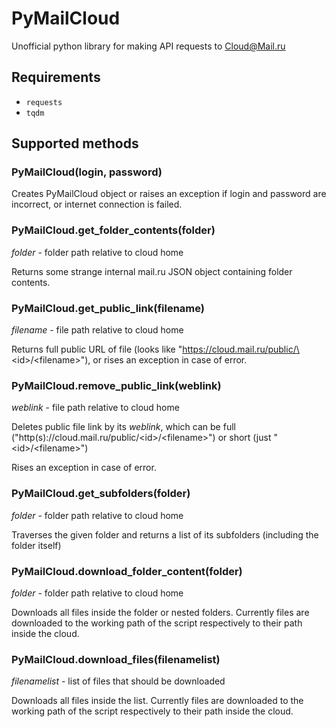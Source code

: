 # PyMailCloud
Unofficial python library for making API requests to [Cloud@Mail.ru](http://cloud.mail.ru/)

## Requirements
* `requests`
* `tqdm`

## Supported methods

### PyMailCloud(login, password)
Creates PyMailCloud object or raises an exception if login and password are incorrect, or internet connection is failed.

### PyMailCloud.get_folder_contents(folder)
*folder* - folder path relative to cloud home

Returns some strange internal mail.ru JSON object containing folder contents.

### PyMailCloud.get_public_link(filename)
*filename* - file path relative to cloud home

Returns full public URL of file (looks like "https://cloud.mail.ru/public/\<id\>/<filename\>"), or rises an exception in case of error.

### PyMailCloud.remove_public_link(weblink)
*weblink* - file path relative to cloud home

Deletes public file link by its *weblink*, which can be full ("http(s)://cloud.mail.ru/public/\<id\>/\<filename\>") or short (just "\<id\>/\<filename\>")

Rises an exception in case of error.

### PyMailCloud.get_subfolders(folder)
*folder* - folder path relative to cloud home

Traverses the given folder and returns a list of its subfolders (including the folder itself)


### PyMailCloud.download_folder_content(folder)
*folder* - folder path relative to cloud home

Downloads all files inside the folder or nested folders. Currently files are downloaded to the working path of the script respectively to their path inside the cloud.

### PyMailCloud.download_files(filenamelist)
*filenamelist* - list of files that should be downloaded

Downloads all files inside the list. Currently files are downloaded to the working path of the script respectively to their path inside the cloud.
